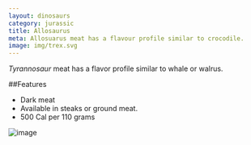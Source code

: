 ```yaml
---
layout: dinosaurs
category: jurassic
title: Allosaurus
meta: Allosuarus meat has a flavour profile similar to crocodile.
image: img/trex.svg
---
```

*Tyrannosaur* meat has a flavor profile similar to whale or walrus.

##Features

- Dark meat
- Available in steaks or ground meat.
- 500 Cal per 110 grams

![image]({{site.baseurl}}/img/storm.png)